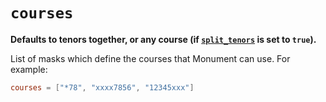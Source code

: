 # `courses`

**Defaults to tenors together, or any course (if [`split_tenors`](split_tenors.md) is set to `true`).**

List of masks which define the courses that Monument can use.  For example:

```toml
courses = ["*78", "xxxx7856", "12345xxx"]
```

